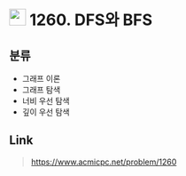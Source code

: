 # <img src="https://d2gd6pc034wcta.cloudfront.net/tier/9.svg" width="30"> 1260. DFS와 BFS

## 분류
* 그래프 이론
* 그래프 탐색
* 너비 우선 탐색
* 깊이 우선 탐색

## Link
> https://www.acmicpc.net/problem/1260